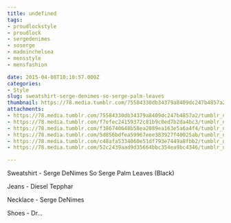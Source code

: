 ```yaml
---
title: undefined
tags:
- proudlockstyle
- proudlock
- sergedenimes
- soserge
- madeinchelsea
- mensstyle
- mensfashion

date: 2015-04-08T10:10:57.000Z
categories:
- Style
slug: sweatshirt-serge-denimes-so-serge-palm-leaves
thumbnail: https://78.media.tumblr.com/75584330db34379a8409dc247b4857a2/tumblr_nmhga9OZDu1rhrm24o4_1280.jpg
attachments:
- https://78.media.tumblr.com/75584330db34379a8409dc247b4857a2/tumblr_nmhga9OZDu1rhrm24o4_1280.jpg
- https://78.media.tumblr.com/f7efec24159372c81b9c0ed7b2da4bc3/tumblr_nmhga9OZDu1rhrm24o3_1280.jpg
- https://78.media.tumblr.com/f386740648b58ea2089ea163e5a6a4f4/tumblr_nmhga9OZDu1rhrm24o1_1280.jpg
- https://78.media.tumblr.com/5d856bdfea59967eee383927f40025ab/tumblr_nmhga9OZDu1rhrm24o7_1280.jpg
- https://78.media.tumblr.com/c48afa5334060e51df793e7449a8fbb2/tumblr_nmhga9OZDu1rhrm24o8_1280.jpg
- https://78.media.tumblr.com/52c2439aad9d35664bbc354ea9bc4346/tumblr_nmhga9OZDu1rhrm24o9_1280.jpg

---
```


Sweatshirt -  Serge DeNimes So Serge Palm Leaves (Black)

 Jeans - Diesel Tepphar

 Necklace -  Serge DeNimes

 Shoes - Dr...
